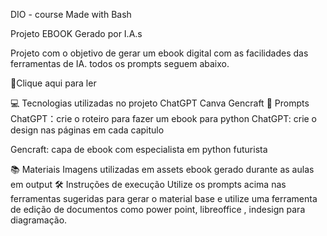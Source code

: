 

DIO - course Made with Bash



Projeto EBOOK Gerado por I.A.s

Projeto com o objetivo de gerar um ebook digital com as facilidades das ferramentas de IA. todos os prompts seguem abaixo.

📕Clique aqui para ler

💻 Tecnologias utilizadas no projeto
ChatGPT
Canva
Gencraft
🧠 Prompts
ChatGPT：crie o roteiro para fazer um ebook para python
ChatGPT: crie o design nas páginas em cada capitulo

Gencraft: capa de ebook com especialista em python futurista

📚 Materiais
Imagens utilizadas em assets
ebook gerado durante as aulas em output
🛠️ Instruções de execução
Utilize os prompts acima nas ferramentas sugeridas para gerar o material base e utilize uma ferramenta de edição de documentos como power point, libreoffice , indesign para diagramação.
